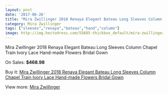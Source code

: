 ```yaml
---
layout: post
date: '2017-06-26'
title: "Mira Zwillinger 2018 Renaya Elegant Bateau Long Sleeves Column Chapel Train Ivory Lace Hand-made Flowers Bridal Gown"
category: Mira Zwillinger
tags: ["sleeves","renaya","bateau","hand","column"]
image: http://img.hectodress.com/55685-thickbox_default/mira-zwillinger-2018-renaya-elegant-bateau-long-sleeves-column-chapel-train-ivory-lace-hand-made-flowers-bridal-gown.jpg
---
```

Mira Zwillinger 2018 Renaya Elegant Bateau Long Sleeves Column Chapel Train Ivory Lace Hand-made Flowers Bridal Gown

On Sales: **$468.98**
<a href="https://www.hectodress.com/mira-zwillinger/17479-mira-zwillinger-2018-renaya-elegant-bateau-long-sleeves-column-chapel-train-ivory-lace-hand-made-flowers-bridal-gown.html"><amp-img layout="responsive" width="600" height="600" src="//img.hectodress.com/55685-thickbox_default/mira-zwillinger-2018-renaya-elegant-bateau-long-sleeves-column-chapel-train-ivory-lace-hand-made-flowers-bridal-gown.jpg" alt="Mira Zwillinger 2018 Renaya Elegant Bateau Long Sleeves Column Chapel Train Ivory Lace Hand-made Flowers Bridal Gown 0" /></a>
<a href="https://www.hectodress.com/mira-zwillinger/17479-mira-zwillinger-2018-renaya-elegant-bateau-long-sleeves-column-chapel-train-ivory-lace-hand-made-flowers-bridal-gown.html"><amp-img layout="responsive" width="600" height="600" src="//img.hectodress.com/55690-thickbox_default/mira-zwillinger-2018-renaya-elegant-bateau-long-sleeves-column-chapel-train-ivory-lace-hand-made-flowers-bridal-gown.jpg" alt="Mira Zwillinger 2018 Renaya Elegant Bateau Long Sleeves Column Chapel Train Ivory Lace Hand-made Flowers Bridal Gown 1" /></a>
<a href="https://www.hectodress.com/mira-zwillinger/17479-mira-zwillinger-2018-renaya-elegant-bateau-long-sleeves-column-chapel-train-ivory-lace-hand-made-flowers-bridal-gown.html"><amp-img layout="responsive" width="600" height="600" src="//img.hectodress.com/55689-thickbox_default/mira-zwillinger-2018-renaya-elegant-bateau-long-sleeves-column-chapel-train-ivory-lace-hand-made-flowers-bridal-gown.jpg" alt="Mira Zwillinger 2018 Renaya Elegant Bateau Long Sleeves Column Chapel Train Ivory Lace Hand-made Flowers Bridal Gown 2" /></a>
<a href="https://www.hectodress.com/mira-zwillinger/17479-mira-zwillinger-2018-renaya-elegant-bateau-long-sleeves-column-chapel-train-ivory-lace-hand-made-flowers-bridal-gown.html"><amp-img layout="responsive" width="600" height="600" src="//img.hectodress.com/55688-thickbox_default/mira-zwillinger-2018-renaya-elegant-bateau-long-sleeves-column-chapel-train-ivory-lace-hand-made-flowers-bridal-gown.jpg" alt="Mira Zwillinger 2018 Renaya Elegant Bateau Long Sleeves Column Chapel Train Ivory Lace Hand-made Flowers Bridal Gown 3" /></a>
<a href="https://www.hectodress.com/mira-zwillinger/17479-mira-zwillinger-2018-renaya-elegant-bateau-long-sleeves-column-chapel-train-ivory-lace-hand-made-flowers-bridal-gown.html"><amp-img layout="responsive" width="600" height="600" src="//img.hectodress.com/55687-thickbox_default/mira-zwillinger-2018-renaya-elegant-bateau-long-sleeves-column-chapel-train-ivory-lace-hand-made-flowers-bridal-gown.jpg" alt="Mira Zwillinger 2018 Renaya Elegant Bateau Long Sleeves Column Chapel Train Ivory Lace Hand-made Flowers Bridal Gown 4" /></a>
<a href="https://www.hectodress.com/mira-zwillinger/17479-mira-zwillinger-2018-renaya-elegant-bateau-long-sleeves-column-chapel-train-ivory-lace-hand-made-flowers-bridal-gown.html"><amp-img layout="responsive" width="600" height="600" src="//img.hectodress.com/55686-thickbox_default/mira-zwillinger-2018-renaya-elegant-bateau-long-sleeves-column-chapel-train-ivory-lace-hand-made-flowers-bridal-gown.jpg" alt="Mira Zwillinger 2018 Renaya Elegant Bateau Long Sleeves Column Chapel Train Ivory Lace Hand-made Flowers Bridal Gown 5" /></a>

Buy it: [Mira Zwillinger 2018 Renaya Elegant Bateau Long Sleeves Column Chapel Train Ivory Lace Hand-made Flowers Bridal Gown](https://www.hectodress.com/mira-zwillinger/17479-mira-zwillinger-2018-renaya-elegant-bateau-long-sleeves-column-chapel-train-ivory-lace-hand-made-flowers-bridal-gown.html "Mira Zwillinger 2018 Renaya Elegant Bateau Long Sleeves Column Chapel Train Ivory Lace Hand-made Flowers Bridal Gown")

View more: [Mira Zwillinger](https://www.hectodress.com/361-mira-zwillinger "Mira Zwillinger")